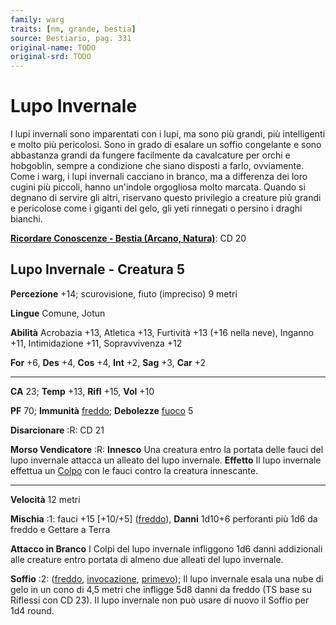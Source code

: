 ```yaml
---
family: warg
traits: [nm, grande, bestia]
source: Bestiario, pag. 331
original-name: TODO
original-srd: TODO
---
```


# Lupo Invernale

I lupi invernali sono imparentati con i lupi, ma sono più grandi, più
intelligenti e molto più pericolosi. Sono in grado di esalare un soffio
congelante e sono abbastanza grandi da fungere facilmente da cavalcature per
orchi e hobgoblin, sempre a condizione che siano disposti a farlo, ovviamente.
Come i warg, i lupi invernali cacciano in branco, ma a differenza dei loro
cugini più piccoli, hanno un'indole orgogliosa molto marcata. Quando si degnano
di servire gli altri, riservano questo privilegio a creature più grandi e
pericolose come i giganti del gelo, gli yeti rinnegati o persino i draghi
bianchi.

**[Ricordare Conoscenze - Bestia (Arcano, Natura)](/azioni/ricordare-conoscenze)**:
CD 20

## Lupo Invernale - Creatura 5

**Percezione** +14; scurovisione, fiuto (impreciso) 9 metri

**Lingue** Comune, Jotun

**Abilità** Acrobazia +13, Atletica +13, Furtività +13 (+16 nella neve), Inganno
+11, Intimidazione +11, Sopravvivenza +12

**For** +6, **Des** +4, **Cos** +4, **Int** +2, **Sag** +3, **Car** +2

---

**CA** 23; **Temp** +13, **Rifl** +15, **Vol** +10

**PF** 70; **Immunità** [freddo](/tratti/freddo); **Debolezze**
[fuoco](/tratti/fuoco) 5

**Disarcionare** :R: CD 21

**Morso Vendicatore** :R: **Innesco** Una creatura entro la portata delle fauci
del lupo invernale attacca un alleato del lupo invernale. **Effetto** Il lupo
invernale effettua un [Colpo](/azioni/colpire) con le fauci contro la creatura
innescante.

---

**Velocità** 12 metri

**Mischia** :1: fauci +15 \[+10/+5] ([freddo](/tratti/freddo)), **Danni** 1d10+6
perforanti più 1d6 da freddo e Gettare a Terra

**Attacco in Branco** I Colpi del lupo invernale infliggono 1d6 danni
addizionali alle creature entro portata di almeno due alleati del lupo
invernale.

**Soffio** :2: ([freddo](/tratti/freddo), [invocazione](/tratti/invocazione),
[primevo](/tratti/primevo)); Il lupo invernale esala una nube di gelo in un cono
di 4,5 metri che infligge 5d8 danni da freddo (TS base su Riflessi con CD 23).
Il lupo invernale non può usare di nuovo il Soffio per 1d4 round.
